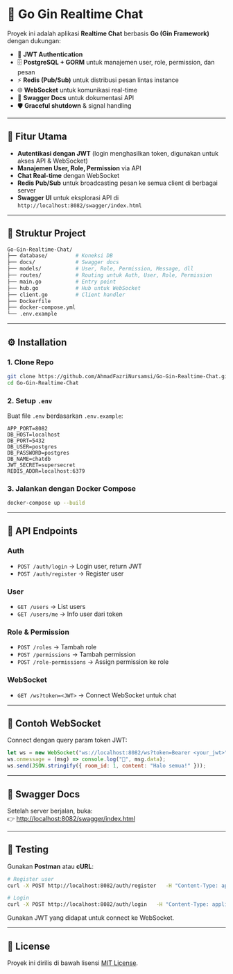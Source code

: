 # 💬 Go Gin Realtime Chat

Proyek ini adalah aplikasi **Realtime Chat** berbasis **Go (Gin Framework)** dengan dukungan:

- 🔑 **JWT Authentication**  
- 🗄 **PostgreSQL + GORM** untuk manajemen user, role, permission, dan pesan  
- ⚡ **Redis (Pub/Sub)** untuk distribusi pesan lintas instance  
- 🌐 **WebSocket** untuk komunikasi real-time  
- 📑 **Swagger Docs** untuk dokumentasi API  
- 🛡 **Graceful shutdown** & signal handling  

---

## 🚀 Fitur Utama

- **Autentikasi dengan JWT** (login menghasilkan token, digunakan untuk akses API & WebSocket)  
- **Manajemen User, Role, Permission** via API  
- **Chat Real-time** dengan WebSocket  
- **Redis Pub/Sub** untuk broadcasting pesan ke semua client di berbagai server  
- **Swagger UI** untuk eksplorasi API di `http://localhost:8082/swagger/index.html`  

---

## 📂 Struktur Project

```bash
Go-Gin-Realtime-Chat/
├── database/         # Koneksi DB
├── docs/             # Swagger docs
├── models/           # User, Role, Permission, Message, dll
├── routes/           # Routing untuk Auth, User, Role, Permission
├── main.go           # Entry point
├── hub.go            # Hub untuk WebSocket
├── client.go         # Client handler
├── Dockerfile
├── docker-compose.yml
└── .env.example
```

---

## ⚙️ Installation

### 1. Clone Repo
```bash
git clone https://github.com/AhmadFazriNursamsi/Go-Gin-Realtime-Chat.git
cd Go-Gin-Realtime-Chat
```

### 2. Setup `.env`
Buat file `.env` berdasarkan `.env.example`:
```env
APP_PORT=8082
DB_HOST=localhost
DB_PORT=5432
DB_USER=postgres
DB_PASSWORD=postgres
DB_NAME=chatdb
JWT_SECRET=supersecret
REDIS_ADDR=localhost:6379
```

### 3. Jalankan dengan Docker Compose
```bash
docker-compose up --build
```

---

## 🔌 API Endpoints

### Auth
- `POST /auth/login` → Login user, return JWT  
- `POST /auth/register` → Register user  

### User
- `GET /users` → List users  
- `GET /users/me` → Info user dari token  

### Role & Permission
- `POST /roles` → Tambah role  
- `POST /permissions` → Tambah permission  
- `POST /role-permissions` → Assign permission ke role  

### WebSocket
- `GET /ws?token=<JWT>` → Connect WebSocket untuk chat  

---

## 📡 Contoh WebSocket

Connect dengan query param token JWT:

```javascript
let ws = new WebSocket("ws://localhost:8082/ws?token=Bearer <your_jwt>");
ws.onmessage = (msg) => console.log("📩", msg.data);
ws.send(JSON.stringify({ room_id: 1, content: "Halo semua!" }));
```

---

## 📑 Swagger Docs

Setelah server berjalan, buka:  
👉 [http://localhost:8082/swagger/index.html](http://localhost:8082/swagger/index.html)  

---

## 🧪 Testing

Gunakan **Postman** atau **cURL**:

```bash
# Register user
curl -X POST http://localhost:8082/auth/register   -H "Content-Type: application/json"   -d '{"name":"Fazri","email":"fazri@example.com","password":"123456"}'

# Login
curl -X POST http://localhost:8082/auth/login   -H "Content-Type: application/json"   -d '{"email":"fazri@example.com","password":"123456"}'
```

Gunakan JWT yang didapat untuk connect ke WebSocket.

---

## 📜 License

Proyek ini dirilis di bawah lisensi [MIT License](LICENSE).  
